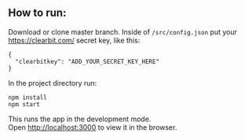 ## How to run:

Download or clone master branch.
Inside of `/src/config.json` put your https://clearbit.com/ secret key, like this:

```
{
  "clearbitkey": "ADD_YOUR_SECRET_KEY_HERE"
}
```

In the project directory run:

```
npm install
npm start
```

This runs the app in the development mode.<br>
Open [http://localhost:3000](http://localhost:3000) to view it in the browser.
